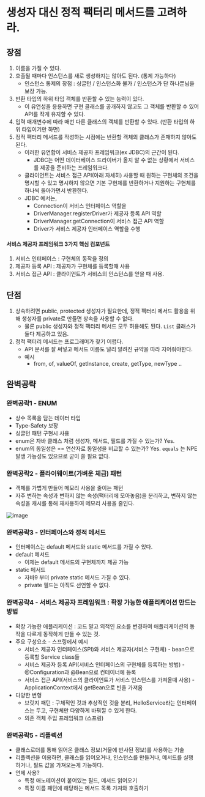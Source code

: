 # 생성자 대신 정적 팩터리 메서드를 고려하라.

## 장점
1. 이름을 가질 수 있다.
2. 호출될 때마다 인스턴스를 새로 생성하지는 않아도 된다. (통제 가능하다)
   * 인스턴스 통제의 장점 : 싱글턴 / 인스턴스화 불가 / 인스턴스가 단 하나뿐님을 보장 가능. 
3. 반환 타입의 하위 타입 객체를 반환할 수 있는 능력이 있다.
   * 이 유연성을 응용하면 구현 클래스를 공개하지 않고도 그 객체를 반환할 수 있어 API를 작게 유지할 수 있다.
4. 입력 매개변수에 따라 매번 다른 클래스의 객체를 반환할 수 있다. (반환 타입의 하위 타입이기만 하면)
5. 정적 팩터리 메서드를 작성하는 시점에는 반환할 객체의 클래스가 존재하지 않아도 된다.
   * 이러한 유연함이 서비스 제공자 프레임워크(ex JDBC)의 근간이 된다.
      * JDBC는 어떤 데이터베이스 드라이버가 올지 알 수 없는 상황에서 서비스를 제공을 준비하는 프레임워크다.
   * 클라이언트는 서비스 접근 API(아래 자세히) 사용할 때 원하는 구현체의 조건을 명시할 수 있고 명시하지 않으면 기본 구현체를 반환하거나 지원하는 구현체를 하나씩 돌아가면서 반환한다.
   * JDBC 에서는,
      * Connection이 서비스 인터페이스 역할을
      * DriverManager.registerDriver가 제공자 등록 API 역할
      * DriverManager.getConnection이 서비스 접근 API 역할
      * Driver가 서비스 제공자 인터페이스 역할을 수행

#### 서비스 제공자 프레임워크 3가지 핵심 컴포넌트
1. 서비스 인터페이스 : 구현체의 동작을 정의
2. 제공자 등록 API : 제공자가 구현체를 등록할때 사용
3. 서비스 접근 API : 클라이언트가 서비스의 인스턴스를 얻을 때 사용.


## 단점
1. 상속하려면 public, protected 생성자가 필요한데, 정적 팩터리 메서드 활용을 위해 생성자를 private로 만들면 상속을 사용할 수 없다.
   * 물론 public 생성자와 정적 팩터리 메서드 모두 허용해도 된다. `List` 클래스가 둘다 제공하고 있음.
2. 정적 팩터리 메서드는 프로그래머가 찾기 어렵다.
   * API 문서를 잘 써넣고 메서드 이름도 널리 알려진 규약을 따라 지어줘야한다.
   * 예시
      * from, of, valueOf, getInstance, create, getType, newType .. 


## 완벽공략

### 완벽공략1 - ENUM
 * 상수 목록을 담는 데이터 타입
 * Type-Safety 보장
 * 싱글턴 패턴 구현시 사용
 * enum은 자바 클래스 처럼 생성자, 메서드, 필드를 가질 수 있는가? Yes.
 * enum의 동일성은 == 연산자로 동일성을 비교할 수 있는가? Yes. `equals` 는 NPE 발생 가능성도 있으므로 굳이 쓸 필요 없다.

### 완벽공략2 - 플라이웨이트(가벼운 체급) 패턴
 * 객체를 가볍게 만들어 메모리 사용을 줄이는 패턴
 * 자주 변하는 속성과 변하지 않는 속성(팩터리에 모아놓음)을 분리하고, 변하지 않는 속성을 캐시를 통해 재사용하여 메모리 사용을 줄인다.
 
![image](https://user-images.githubusercontent.com/48814463/210894037-3723bede-892b-493d-985d-c170bd8d85e0.png)

### 완벽공략3 - 인터페이스와 정적 메서드
 * 인터페이스는 default 메서드와 static 메서드를 가질 수 있다.
 * default 메서드
    * 이제는 default 메서드의 구현체까지 제공 가능
 * static 메서드
    * 자바9 부터 private static 메서드 가질 수 있다.
    * private 필드는 아직도 선언할 수 없다.

### 완벽공략4 - 서비스 제공자 프레임워크 : 확장 가능한 애플리케이션 만드는 방법
 * 확장 가능한 애플리케이션 : 코드 말고 외적인 요소를 변경하여 애플리케이션의 동작을 다르게 동작하게 만들 수 있는 것.
 * 주요 구성요소 - 스프링에서 예시
    * 서비스 제공자 인터페이스(SPI)와 서비스 제공자(서비스 구현체) - bean으로 등록할 Service class들
    * 서비스 제공자 등록 API(서비스 인터페이스의 구현체를 등록하는 방법) - @Configuration과 @Bean으로 컨테이너에 등록
    * 서비스 접근 API(서비스의 클라이언트가 서비스 인스턴스를 가져올때 사용) - ApplicationContext에서 getBean으로 빈을 가져옴
 * 다양한 변형
    * 브릿지 패턴 : 구체적인 것과 추상적인 것을 분리, HelloService라는 인터페이스는 두고, 구현체만 다양하게 바꿔낄 수 있게 한다.
    * 의존 객체 주입 프레임워크 (스프링)


### 완벽공략5 - 리플렉션
 * 클래스로더를 통해 읽어온 클래스 정보(거울에 반사된 정보)를 사용하는 기술
 * 리플렉션을 이용하면, 클래스를 읽어오거나, 인스턴스를 만들거나, 메서드를 실행 하거나, 필드 값을 가져오는게 가능하다.
 * 언제 사용?
    * 특정 애노테이션이 붙어있는 필드, 메서드 읽어오기
    * 특정 이름 패턴에 해당하는 메서드 목록 가져와 호출하기
